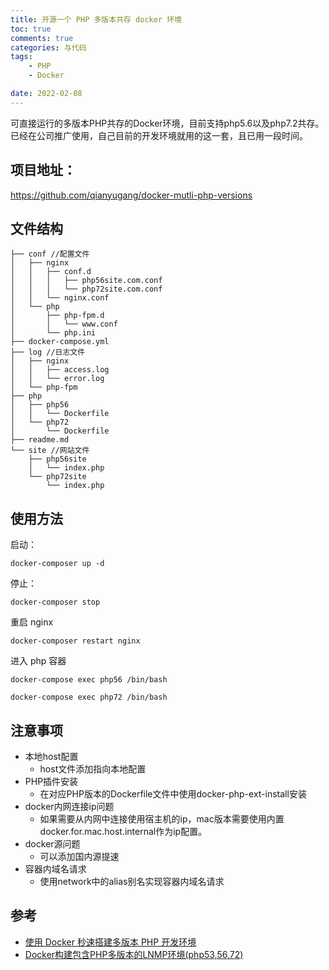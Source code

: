 ```yaml
---
title: 开源一个 PHP 多版本共存 docker 环境
toc: true
comments: true
categories: 与代码
tags: 
	- PHP
	- Docker

date: 2022-02-08
---
```


可直接运行的多版本PHP共存的Docker环境，目前支持php5.6以及php7.2共存。
已经在公司推广使用，自己目前的开发环境就用的这一套，且已用一段时间。


## 项目地址：

https://github.com/qianyugang/docker-mutli-php-versions

## 文件结构

```
├── conf //配置文件
│   ├── nginx
│   │   ├── conf.d
│   │   │   ├── php56site.com.conf
│   │   │   └── php72site.com.conf
│   │   └── nginx.conf
│   └── php
│       ├── php-fpm.d
│       │   └── www.conf
│       └── php.ini
├── docker-compose.yml
├── log //日志文件
│   ├── nginx
│   │   ├── access.log
│   │   └── error.log
│   └── php-fpm
├── php
│   ├── php56
│   │   └── Dockerfile
│   └── php72
│       └── Dockerfile
├── readme.md
└── site //网站文件
    ├── php56site
    │   └── index.php
    └── php72site
        └── index.php
```

## 使用方法

启动：

```
docker-composer up -d
```

停止：

```
docker-composer stop
```

重启 nginx

```
docker-composer restart nginx
```

进入 php 容器

```
docker-compose exec php56 /bin/bash

docker-compose exec php72 /bin/bash
```

## 注意事项

- 本地host配置
    - host文件添加指向本地配置
- PHP插件安装
    - 在对应PHP版本的Dockerfile文件中使用docker-php-ext-install安装
- docker内网连接ip问题
    - 如果需要从内网中连接使用宿主机的ip，mac版本需要使用内置docker.for.mac.host.internal作为ip配置。
- docker源问题
    - 可以添加国内源提速
- 容器内域名请求
    - 使用network中的alias别名实现容器内域名请求

## 参考

- [使用 Docker 秒速搭建多版本 PHP 开发环境](https://juejin.cn/post/6980576111818194957)
- [Docker构建包含PHP多版本的LNMP环境(php53,56,72)](https://0ne.store/2018/01/13/docker-compose-lnmp-multi-php-version/)







